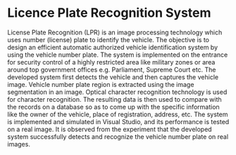 # Licence Plate Recognition System
License Plate Recognition (LPR) is an image processing technology which uses number (license) plate to identify the vehicle. The objective is to design an efficient automatic authorized vehicle identification system by using the vehicle number plate. The system is implemented on the entrance for security control of a highly restricted area like military zones or area around top government offices e.g. Parliament, Supreme Court etc. The developed system first detects the vehicle and then captures the vehicle image. Vehicle number plate region is extracted using the image segmentation in an image. Optical character recognition technology is used for character recognition. The resulting data is then used to compare with the records on a database so as to come up with the specific information like the owner of the vehicle, place of registration, address, etc. The system is implemented and simulated in Visual Studio, and its performance is tested on a real image. It is observed from the experiment that the developed system successfully detects and recognize the vehicle number plate on real images.
